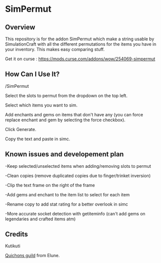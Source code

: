 # SimPermut

## Overview

This repository is for the addon SimPermut which make a string usable by SimulationCraft with all the different permutations for the items you have in your inventory. This makes easy comparing stuff.


Get it on curse : https://mods.curse.com/addons/wow/254069-simpermut

## How Can I Use It?

/SimPermut


Select the slots to permut from the dropdown on the top left.

Select which items you want to sim.

Add enchants and gems on items that don't have any (you can force replace enchant and gem by selecting the force checkbox).

Click Generate.

Copy the text and paste in simc.


## Known issues and developement plan

-Keep selected/unselected items when adding/removing slots to permut

-Clean copies (remove duplicated copies due to finger/trinket inversion)

-Clip the text frame on the right of the frame

-Add gems and enchant to the item list to select for each item

-Rename copy to add stat rating for a better overlook in simc

-More accurate socket detection with getiteminfo (can't add gems on legendaries and crafted items atm)


## Credits
Kutikuti 

[Quichons guild](http://www.quichons.fr/) from Elune.